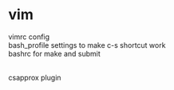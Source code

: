 # vim
vimrc config <br>
bash_profile settings to make c-s shortcut work <br>
bashrc for make and submit <br> <br>

csapprox plugin
